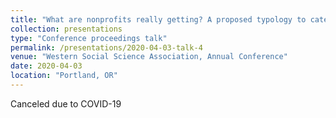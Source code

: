 ```yaml
---
title: "What are nonprofits really getting? A proposed typology to categorize skilled voluntary labor and donated goods and services"
collection: presentations
type: "Conference proceedings talk"
permalink: /presentations/2020-04-03-talk-4
venue: "Western Social Science Association, Annual Conference"
date: 2020-04-03
location: "Portland, OR"
---
```


Canceled due to COVID-19
